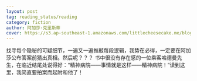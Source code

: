 ```yaml
---
layout: post
tag: reading_status/reading
category: fiction
author: 阿加莎·克里斯蒂
cover: https://s3.ap-southeast-1.amazonaws.com/littlecheesecake.me/blog-post/books/东方快车谋杀案.jpg
---
```


找寻每个隐秘的可疑细节，一遍又一遍推敲每段逻辑，我势在必得，一定要在阿加莎公布答案前猜出真相。然后呢？？？ 书中很没有存在感的一位乘客哈德曼先生，在临近结尾处说得好：“精神病院——事情就是这样——精神病院！”读到这里，我简直要拍案而起附和他了！